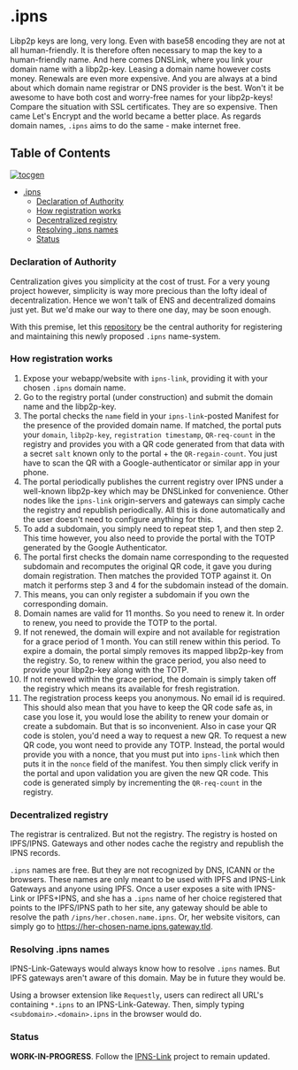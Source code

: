 # .ipns

Libp2p keys are long, very long. Even with base58 encoding they are not at all human-friendly. It is therefore often necessary to map the key to a human-friendly name. And here comes DNSLink, where you link your domain name with a libp2p-key. Leasing a domain name however costs money. Renewals are even more expensive. And you are always at a bind about which domain name registrar or DNS provider is the best. Won't it be awesome to have both cost and worry-free names for your libp2p-keys! Compare the situation with SSL certificates. They are so expensive. Then came Let's Encrypt and the world became a better place. As regards domain names, `.ipns` aims to do the same - make internet free.

## Table of Contents  
[![tocgen](https://img.shields.io/badge/Generated%20using-tocgen-blue)](https://github.com/SomajitDey/tocgen)  
  - [.ipns](#ipns)  
      - [Declaration of Authority](#declaration-of-authority)  
      - [How registration works](#how-registration-works)  
      - [Decentralized registry](#decentralized-registry)  
      - [Resolving .ipns names](#resolving-ipns-names)  
      - [Status](#status)  
#####   

### Declaration of Authority

Centralization gives you simplicity at the cost of trust. For a very young project however, simplicity is way more precious than the lofty ideal of decentralization. Hence we won't talk of ENS and decentralized domains just yet. But we'd make our way to there one day, may be soon enough.

With this premise, let this [repository](https://github.com/ipns-link/dot-ipns-registry) be the central authority for registering and maintaining this newly proposed `.ipns` name-system.

### How registration works 

1. Expose your webapp/website with `ipns-link`, providing it with your chosen `.ipns` domain name.
2. Go to the registry portal (under construction) and submit the domain name and the libp2p-key.
3. The portal checks the `name` field in your `ipns-link`-posted Manifest for the presence of the provided domain name. If matched, the portal puts your `domain`, `libp2p-key`, `registration timestamp`, `QR-req-count` in the registry and provides you with a QR code generated from that data with a secret `salt` known only to the portal + the `QR-regain-count`. You just have to scan the QR with a Google-authenticator or similar app in your phone.
4. The portal periodically publishes the current registry over IPNS under a well-known libp2p-key which may be DNSLinked for convenience. Other nodes like the `ipns-link` origin-servers and gateways can simply cache the registry and republish periodically. All this is done automatically and the user doesn't need to configure anything for this.
5. To add a subdomain, you simply need to repeat step 1, and then step 2. This time however, you also need to provide the portal with the TOTP generated by the Google Authenticator.
6. The portal first checks the domain name corresponding to the requested subdomain and recomputes the original QR code, it gave you during domain registration. Then matches the provided TOTP against it. On match it performs step 3 and 4 for the subdomain instead of the domain.
7. This means, you can only register a subdomain if you own the corresponding domain.
8. Domain names are valid for 11 months. So you need to renew it. In order to renew, you need to provide the TOTP to the portal.
9. If not renewed, the domain will expire and not available for registration for a grace period of 1 month. You can still renew within this period. To expire a domain, the portal simply removes its mapped libp2p-key from the registry. So, to renew within the grace period, you also need to provide your libp2p-key along with the TOTP.
10. If not renewed within the grace period, the domain is simply taken off the registry which means its available for fresh registration.
11. The registration process keeps you anonymous. No email id is required. This should also mean that you have to keep the QR code safe as, in case you lose it, you would lose the ability to renew your domain or create a subdomain. But that is so inconvenient. Also in case your QR code is stolen, you'd need a way to request a new QR. To request a new QR code, you wont need to provide any TOTP. Instead, the portal would provide you with a nonce, that you must put into `ipns-link` which then puts it in the `nonce` field of the manifest. You then simply click verify in the portal and upon validation you are given the new QR code. This code is generated simply by incrementing the `QR-req-count` in the registry.

### Decentralized registry

The registrar is centralized. But not the registry. The registry is hosted on IPFS/IPNS. Gateways and other nodes cache the registry and republish the IPNS records.

`.ipns` names are free. But they are not recognized by DNS, ICANN or the browsers. These names are only meant to be used with IPFS and IPNS-Link Gateways and anyone using IPFS. Once a user exposes a site with IPNS-Link or IPFS+IPNS, and she has a `.ipns` name of her choice registered that points to the IPFS/IPNS path to her site, any gateway should be able to resolve the path `/ipns/her.chosen.name.ipns`. Or, her website visitors, can simply go to https://her-chosen-name.ipns.gateway.tld.

### Resolving .ipns names

IPNS-Link-Gateways would always know how to resolve `.ipns` names. But IPFS gateways aren't aware of this domain. May be in future they would be.

Using a browser extension like `Requestly`, users can redirect all URL's containing `*.ipns` to an IPNS-Link-Gateway. Then, simply typing `<subdomain>.<domain>.ipns` in the browser would do.

### Status

**WORK-IN-PROGRESS**. Follow the [IPNS-Link](https://github.com/ipns-link) project to remain updated.
